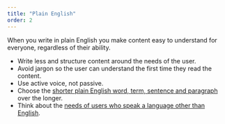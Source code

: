 ```yaml
---
title: "Plain English"
order: 2
---
```


When you write in plain English you make content easy to understand for everyone, regardless of their ability.

- Write less and structure content around the needs of the user.
- Avoid jargon so the user can understand the first time they read the content.
- Use active voice, not passive.
- Choose the [shorter plain English word, term, sentence and paragraph]() over the longer.
- Think about the [needs of users who speak a language other than English]().
